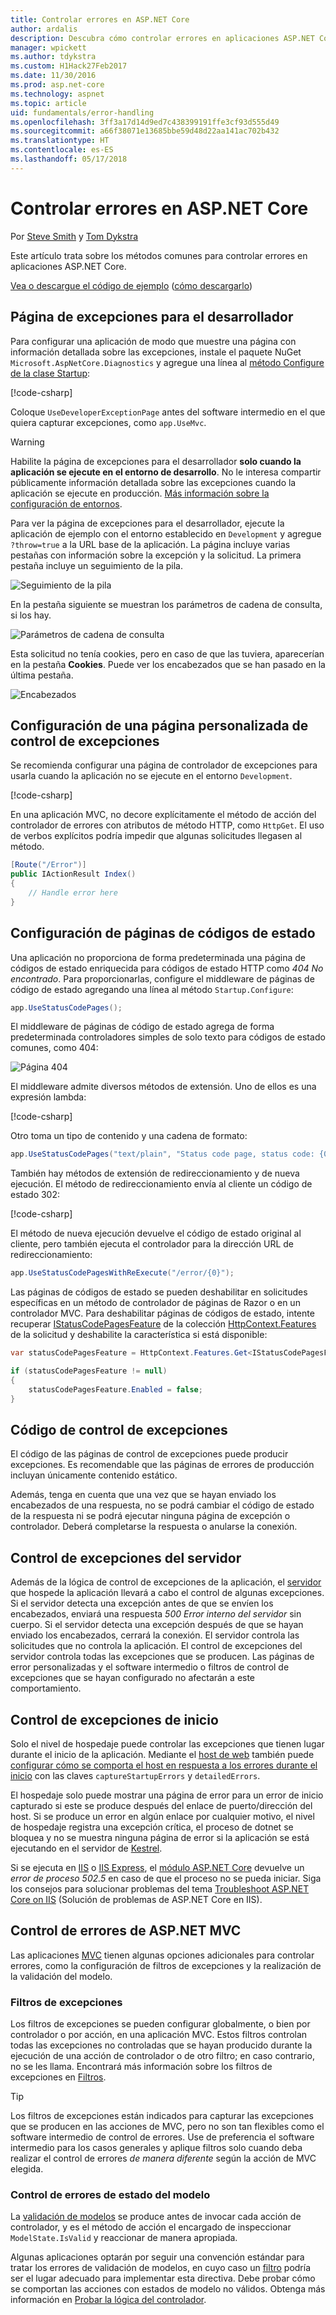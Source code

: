 ```yaml
---
title: Controlar errores en ASP.NET Core
author: ardalis
description: Descubra cómo controlar errores en aplicaciones ASP.NET Core.
manager: wpickett
ms.author: tdykstra
ms.custom: H1Hack27Feb2017
ms.date: 11/30/2016
ms.prod: asp.net-core
ms.technology: aspnet
ms.topic: article
uid: fundamentals/error-handling
ms.openlocfilehash: 3ff3a17d14d9ed7c438399191ffe3cf93d555d49
ms.sourcegitcommit: a66f38071e13685bbe59d48d22aa141ac702b432
ms.translationtype: HT
ms.contentlocale: es-ES
ms.lasthandoff: 05/17/2018
---
```

# <a name="handle-errors-in-aspnet-core"></a>Controlar errores en ASP.NET Core

Por [Steve Smith](https://ardalis.com/) y [Tom Dykstra](https://github.com/tdykstra/)

Este artículo trata sobre los métodos comunes para controlar errores en aplicaciones ASP.NET Core.

[Vea o descargue el código de ejemplo](https://github.com/aspnet/Docs/tree/master/aspnetcore/fundamentals/error-handling/sample) ([cómo descargarlo](xref:tutorials/index#how-to-download-a-sample))

## <a name="the-developer-exception-page"></a>Página de excepciones para el desarrollador

Para configurar una aplicación de modo que muestre una página con información detallada sobre las excepciones, instale el paquete NuGet `Microsoft.AspNetCore.Diagnostics` y agregue una línea al [método Configure de la clase Startup](xref:fundamentals/startup):

[!code-csharp[](error-handling/sample/Startup.cs?name=snippet_DevExceptionPage&highlight=7)]

Coloque `UseDeveloperExceptionPage` antes del software intermedio en el que quiera capturar excepciones, como `app.UseMvc`.

>[!WARNING]
> Habilite la página de excepciones para el desarrollador **solo cuando la aplicación se ejecute en el entorno de desarrollo**. No le interesa compartir públicamente información detallada sobre las excepciones cuando la aplicación se ejecute en producción. [Más información sobre la configuración de entornos](xref:fundamentals/environments).

Para ver la página de excepciones para el desarrollador, ejecute la aplicación de ejemplo con el entorno establecido en `Development` y agregue `?throw=true` a la URL base de la aplicación. La página incluye varias pestañas con información sobre la excepción y la solicitud. La primera pestaña incluye un seguimiento de la pila. 

![Seguimiento de la pila](error-handling/_static/developer-exception-page.png)

En la pestaña siguiente se muestran los parámetros de cadena de consulta, si los hay.

![Parámetros de cadena de consulta](error-handling/_static/developer-exception-page-query.png)

Esta solicitud no tenía cookies, pero en caso de que las tuviera, aparecerían en la pestaña **Cookies**. Puede ver los encabezados que se han pasado en la última pestaña.

![Encabezados](error-handling/_static/developer-exception-page-headers.png)

## <a name="configuring-a-custom-exception-handling-page"></a>Configuración de una página personalizada de control de excepciones

Se recomienda configurar una página de controlador de excepciones para usarla cuando la aplicación no se ejecute en el entorno `Development`.

[!code-csharp[](error-handling/sample/Startup.cs?name=snippet_DevExceptionPage&highlight=11)]

En una aplicación MVC, no decore explícitamente el método de acción del controlador de errores con atributos de método HTTP, como `HttpGet`. El uso de verbos explícitos podría impedir que algunas solicitudes llegasen al método.

```csharp
[Route("/Error")]
public IActionResult Index()
{
    // Handle error here
}
```

## <a name="configuring-status-code-pages"></a>Configuración de páginas de códigos de estado

Una aplicación no proporciona de forma predeterminada una página de códigos de estado enriquecida para códigos de estado HTTP como *404 No encontrado*. Para proporcionarlas, configure el middleware de páginas de código de estado agregando una línea al método `Startup.Configure`:

```csharp
app.UseStatusCodePages();
```

El middleware de páginas de código de estado agrega de forma predeterminada controladores simples de solo texto para códigos de estado comunes, como 404:

![Página 404](error-handling/_static/default-404-status-code.png)

El middleware admite diversos métodos de extensión. Uno de ellos es una expresión lambda:

[!code-csharp[](error-handling/sample/Startup.cs?name=snippet_StatusCodePages)]

Otro toma un tipo de contenido y una cadena de formato:

```csharp
app.UseStatusCodePages("text/plain", "Status code page, status code: {0}");
```

También hay métodos de extensión de redireccionamiento y de nueva ejecución. El método de redireccionamiento envía al cliente un código de estado 302:

[!code-csharp[](error-handling/sample/Startup.cs?name=snippet_StatusCodePagesWithRedirect)]

El método de nueva ejecución devuelve el código de estado original al cliente, pero también ejecuta el controlador para la dirección URL de redireccionamiento:

```csharp
app.UseStatusCodePagesWithReExecute("/error/{0}");
```

Las páginas de códigos de estado se pueden deshabilitar en solicitudes específicas en un método de controlador de páginas de Razor o en un controlador MVC. Para deshabilitar páginas de códigos de estado, intente recuperar [IStatusCodePagesFeature](/dotnet/api/microsoft.aspnetcore.diagnostics.istatuscodepagesfeature) de la colección [HttpContext.Features](/dotnet/api/microsoft.aspnetcore.http.httpcontext.features) de la solicitud y deshabilite la característica si está disponible:

```csharp
var statusCodePagesFeature = HttpContext.Features.Get<IStatusCodePagesFeature>();

if (statusCodePagesFeature != null)
{
    statusCodePagesFeature.Enabled = false;
}
```

## <a name="exception-handling-code"></a>Código de control de excepciones

El código de las páginas de control de excepciones puede producir excepciones. Es recomendable que las páginas de errores de producción incluyan únicamente contenido estático.

Además, tenga en cuenta que una vez que se hayan enviado los encabezados de una respuesta, no se podrá cambiar el código de estado de la respuesta ni se podrá ejecutar ninguna página de excepción o controlador. Deberá completarse la respuesta o anularse la conexión.

## <a name="server-exception-handling"></a>Control de excepciones del servidor

Además de la lógica de control de excepciones de la aplicación, el [servidor](xref:fundamentals/servers/index) que hospede la aplicación llevará a cabo el control de algunas excepciones. Si el servidor detecta una excepción antes de que se envíen los encabezados, enviará una respuesta *500 Error interno del servidor* sin cuerpo. Si el servidor detecta una excepción después de que se hayan enviado los encabezados, cerrará la conexión. El servidor controla las solicitudes que no controla la aplicación. El control de excepciones del servidor controla todas las excepciones que se producen. Las páginas de error personalizadas y el software intermedio o filtros de control de excepciones que se hayan configurado no afectarán a este comportamiento.

## <a name="startup-exception-handling"></a>Control de excepciones de inicio

Solo el nivel de hospedaje puede controlar las excepciones que tienen lugar durante el inicio de la aplicación. Mediante el [host de web](xref:fundamentals/host/web-host) también puede [configurar cómo se comporta el host en respuesta a los errores durante el inicio](xref:fundamentals/host/web-host#detailed-errors) con las claves `captureStartupErrors` y `detailedErrors`.

El hospedaje solo puede mostrar una página de error para un error de inicio capturado si este se produce después del enlace de puerto/dirección del host. Si se produce un error en algún enlace por cualquier motivo, el nivel de hospedaje registra una excepción crítica, el proceso de dotnet se bloquea y no se muestra ninguna página de error si la aplicación se está ejecutando en el servidor de [Kestrel](xref:fundamentals/servers/kestrel).

Si se ejecuta en [IIS](/iis) o [IIS Express](/iis/extensions/introduction-to-iis-express/iis-express-overview), el [módulo ASP.NET Core](xref:fundamentals/servers/aspnet-core-module) devuelve un *error de proceso 502.5* en caso de que el proceso no se pueda iniciar. Siga los consejos para solucionar problemas del tema [Troubleshoot ASP.NET Core on IIS](xref:host-and-deploy/iis/troubleshoot) (Solución de problemas de ASP.NET Core en IIS).

## <a name="aspnet-mvc-error-handling"></a>Control de errores de ASP.NET MVC

Las aplicaciones [MVC](xref:mvc/overview) tienen algunas opciones adicionales para controlar errores, como la configuración de filtros de excepciones y la realización de la validación del modelo.

### <a name="exception-filters"></a>Filtros de excepciones

Los filtros de excepciones se pueden configurar globalmente, o bien por controlador o por acción, en una aplicación MVC. Estos filtros controlan todas las excepciones no controladas que se hayan producido durante la ejecución de una acción de controlador o de otro filtro; en caso contrario, no se les llama. Encontrará más información sobre los filtros de excepciones en [Filtros](xref:mvc/controllers/filters).

>[!TIP]
> Los filtros de excepciones están indicados para capturar las excepciones que se producen en las acciones de MVC, pero no son tan flexibles como el software intermedio de control de errores. Use de preferencia el software intermedio para los casos generales y aplique filtros solo cuando deba realizar el control de errores *de manera diferente* según la acción de MVC elegida.

### <a name="handling-model-state-errors"></a>Control de errores de estado del modelo

La [validación de modelos](xref:mvc/models/validation) se produce antes de invocar cada acción de controlador, y es el método de acción el encargado de inspeccionar `ModelState.IsValid` y reaccionar de manera apropiada.

Algunas aplicaciones optarán por seguir una convención estándar para tratar los errores de validación de modelos, en cuyo caso un [filtro](xref:mvc/controllers/filters) podría ser el lugar adecuado para implementar esta directiva. Debe probar cómo se comportan las acciones con estados de modelo no válidos. Obtenga más información en [Probar la lógica del controlador](xref:mvc/controllers/testing).



